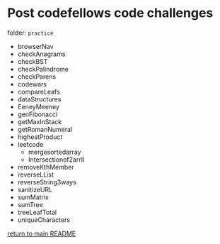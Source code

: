 # Post codefellows code challenges

folder: `practice`

- browserNav
- checkAnagrams
- checkBST
- checkPalindrome
- checkParens
- codewars
- compareLeafs
- dataStructures
- EeneyMeeney
- genFibonacci
- getMaxInStack
- getRomanNumeral
- highestProduct
- leetcode
  - mergesortedarray
  - Intersectionof2arrII
- removeKthMember
- reverseLList
- reverseString3ways
- sanitizeURL
- sumMatrix
- sumTree
- treeLeafTotal
- uniqueCharacters

[return to main README](https://github.com/astrokd/data-structures-and-algorithms/blob/master/README.md)
